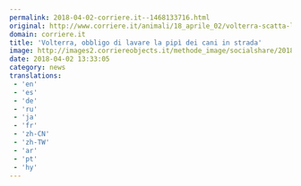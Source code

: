 ```yaml
---
permalink: 2018-04-02-corriere.it--1468133716.html
original: http://www.corriere.it/animali/18_aprile_02/volterra-scatta-l-obbligo-lavare-pipi-cani-strada-5c22a3ee-3660-11e8-a836-1a6391d71628.shtml
domain: corriere.it
title: 'Volterra, obbligo di lavare la pipì dei cani in strada'
image: http://images2.corriereobjects.it/methode_image/socialshare/2018/04/02/ae563b9a-3669-11e8-a836-1a6391d71628.jpg
date: 2018-04-02 13:33:05
category: news
translations: 
 - 'en'
 - 'es'
 - 'de'
 - 'ru'
 - 'ja'
 - 'fr'
 - 'zh-CN'
 - 'zh-TW'
 - 'ar'
 - 'pt'
 - 'hy'
---
```


